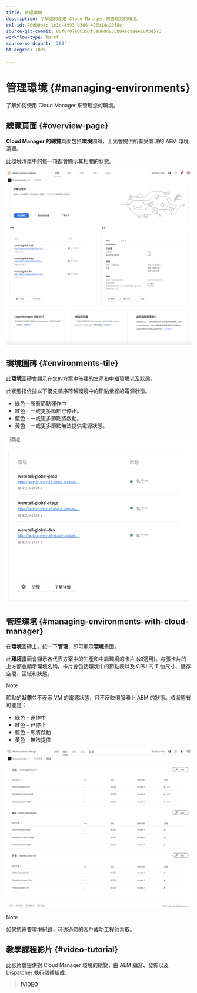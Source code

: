 ```yaml
---
title: 管理環境
description: 了解如何使用 Cloud Manager 來管理您的環境。
exl-id: 700b0b4c-1e1a-4993-b366-426b14a98f8e
source-git-commit: 80f8707e00357f5a08dd835b846c9ee610f3e573
workflow-type: tm+mt
source-wordcount: '263'
ht-degree: 100%

---
```



# 管理環境 {#managing-environments}

了解如何使用 Cloud Manager 來管理您的環境。

## 總覽頁面 {#overview-page}

**Cloud Manager 的總覽**&#x200B;頁面包括&#x200B;**環境**&#x200B;圖磚，上面會提供所有受管理的 AEM 環境清單。

此環境清單中的每一項都會顯示其相關的狀態。

![總覽頁面](/help/assets/Manage-Environ-Overview.png)

## 環境圖磚 {#environments-tile}

此&#x200B;**環境**&#x200B;圖磚會顯示在您的方案中佈建的生產和中繼環境以及狀態。

此狀態指依據以下優先順序跨越環境中的節點彙總的電源狀態。

* 綠色 - 所有節點運作中
* 紅色 - 一或更多節點已停止。
* 藍色 - 一或更多節點將啟動。
* 黃色 - 一或更多節點無法提供電源狀態。

![環境圖磚](/help/assets/Environments-card-new.png)

## 管理環境 {#managing-environments-with-cloud-manager}

在&#x200B;**環境**&#x200B;圖磚上，按一下&#x200B;**管理**，即可顯示&#x200B;**環境**&#x200B;畫面。

此&#x200B;**環境**&#x200B;畫面會顯示各代表方案中的生產和中繼環境的卡片 (如適用)。每張卡片的上方都會顯示環境名稱。卡片會包括環境中的節點表以及 CPU 的 T 恤尺寸、儲存空間、區域和狀態。

>[!NOTE]
>
>節點的&#x200B;**狀態**&#x200B;並不表示 VM 的電源狀態，且不反映伺服器上 AEM 的狀態。該狀態有可能是：

* 綠色 - 運作中
* 紅色 - 已停止
* 藍色 - 即將啟動
* 黃色 - 無法提供

![「環境」索引標籤](/help/assets/Environments-tab.png)

>[!NOTE]
>
>如果您需要環境紀錄，可透過您的客戶成功工程師索取。

## 教學課程影片 {#video-tutorial}

此影片會提供對 Cloud Manager 環境的總覽，由 AEM 編寫、發佈以及 Dispatcher 執行個體組成。

>[!VIDEO](https://video.tv.adobe.com/v/26318/)
